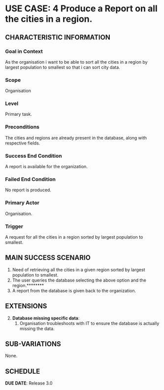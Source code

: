 # USE CASE: 4 Produce a Report on all the cities in a region.

## CHARACTERISTIC INFORMATION

### Goal in Context

As the organisation i want to be able to sort all the cities in a region by largest population to smallest so that i can sort city data.

### Scope

Organisation

### Level

Primary task.

### Preconditions

The cities and regions are already present in the database, along with respective fields.

### Success End Condition

A report is available for the organization.

### Failed End Condition

No report is produced.

### Primary Actor

Organisation.

### Trigger

A request for all the cities in a region sorted by largest population to smallest.

## MAIN SUCCESS SCENARIO

1. Need of retrieving all the cities in a given region sorted by largest population to smallest.
2. The user queries the database selecting the above option and the region.********
3. A report from the database is given back to the organization.

## EXTENSIONS

2. **Database missing specific data**:
    1. Organisation troubleshoots with IT to ensure the database is actually missing the data. 
    
## SUB-VARIATIONS

None.

## SCHEDULE

**DUE DATE**: Release 3.0